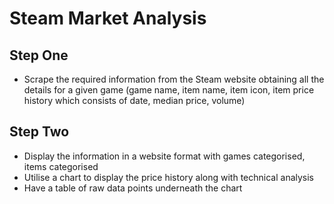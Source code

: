 # Steam Market Analysis
## Step One
* Scrape the required information from the Steam website obtaining all the details for a given game (game name, item name, item icon, item price history which consists of date, median price, volume)

## Step Two
* Display the information in a website format with games categorised, items categorised
* Utilise a chart to display the price history along with technical analysis
* Have a table of raw data points underneath the chart
